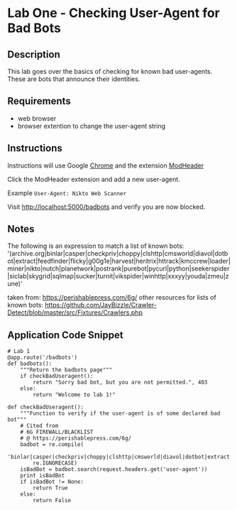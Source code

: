# Lab One - Checking User-Agent for Bad Bots

## Description
This lab goes over the basics of checking for known bad user-agents. These are bots that announce their identities. 

## Requirements
* web browser
* browser extention to change the user-agent string

## Instructions
Instructions will use Google [Chrome](https://www.google.com/chrome/) and the extension [ModHeader](https://chrome.google.com/webstore/detail/modheader/idgpnmonknjnojddfkpgkljpfnnfcklj)

Click the ModHeader extension and add a new user-agent. 

  Example `User-Agent: Nikto Web Scanner`
  
Visit [http://localhost:5000/badbots](http://localhost:5000/badbots) and verify you are now blocked.

## Notes
The following is an expression to match a list of known bots:
'(archive\.org|binlar|casper|checkpriv|choppy|clshttp|cmsworld|diavol|dotbot|extract|feedfinder|flicky|g00g1e|harvest|heritrix|httrack|kmccrew|loader|miner|nikto|nutch|planetwork|postrank|purebot|pycurl|python|seekerspider|siclab|skygrid|sqlmap|sucker|turnit|vikspider|winhttp|xxxyy|youda|zmeu|zune)'

taken from: https://perishablepress.com/6g/
other resources for lists of known bots:
https://github.com/JayBizzle/Crawler-Detect/blob/master/src/Fixtures/Crawlers.php

## Application Code Snippet
```
# Lab 1
@app.route('/badbots')
def badbots():
    """Return the badbots page"""
    if checkBadUseragent():
        return "Sorry bad bot, but you are not permitted.", 403
    else:
        return "Welcome to lab 1!"

def checkBadUseragent():
    """Function to verify if the user-agent is of some declared bad bot"""
    # Cited from 
    # 6G FIREWALL/BLACKLIST
    # @ https://perishablepress.com/6g/
    badbot = re.compile(
        'binlar|casper|checkpriv|choppy|clshttp|cmsworld|diavol|dotbot|extract|feedfinder|flicky|g00g1e|harvest|heritrix|httrack|kmccrew|loader|miner|nikto|nutch|planetwork|postrank|purebot|pycurl|python|seekerspider|siclab|skygrid|sqlmap|sucker|turnit|vikspider|winhttp|xxxyy|youda|zmeu|zune',
        re.IGNORECASE)
    isBadBot = badbot.search(request.headers.get('user-agent'))
    print isBadBot
    if isBadBot != None:
        return True
    else:
        return False
```
